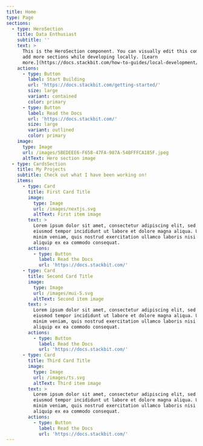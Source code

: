 ```yaml
---
title: Home
type: Page
sections:
  - type: HeroSection
    title: Data Enthusiast
    subtitle: ''
    text: >
      This is the HeroSection component. You can visually edit this component &
      add more sections while developing locally. [Learn
      more.](https://docs.stackbit.com/how-to-guides/local-development/)
    actions:
      - type: Button
        label: Start Building
        url: 'https://docs.stackbit.com/getting-started/'
        size: large
        variant: contained
        color: primary
      - type: Button
        label: Read the Docs
        url: 'https://docs.stackbit.com/'
        size: large
        variant: outlined
        color: primary
    image:
      type: Image
      url: /images/5BEDEEE6-F658-47FA-987A-54BFFFCA185F.jpeg
      altText: Hero section image
  - type: CardsSection
    title: My Projects
    subtitle: Check out what I have been working on!
    items:
      - type: Card
        title: First Card Title
        image:
          type: Image
          url: /images/nextjs.svg
          altText: First item image
        text: >
          Lorem ipsum dolor sit amet, consectetur adipiscing elit, sed do
          eiusmod tempor incididunt ut labore et dolore magna aliqua. Ut enim ad
          minim veniam, quis nostrud exercitation ullamco laboris nisi ut
          aliquip ex ea commodo consequat.
        actions:
          - type: Button
            label: Read the Docs
            url: 'https://docs.stackbit.com/'
      - type: Card
        title: Second Card Title
        image:
          type: Image
          url: /images/mui-5.svg
          altText: Second item image
        text: >
          Lorem ipsum dolor sit amet, consectetur adipiscing elit, sed do
          eiusmod tempor incididunt ut labore et dolore magna aliqua. Ut enim ad
          minim veniam, quis nostrud exercitation ullamco laboris nisi ut
          aliquip ex ea commodo consequat.
        actions:
          - type: Button
            label: Read the Docs
            url: 'https://docs.stackbit.com/'
      - type: Card
        title: Third Card Title
        image:
          type: Image
          url: /images/ts.svg
          altText: Third item image
        text: >
          Lorem ipsum dolor sit amet, consectetur adipiscing elit, sed do
          eiusmod tempor incididunt ut labore et dolore magna aliqua. Ut enim ad
          minim veniam, quis nostrud exercitation ullamco laboris nisi ut
          aliquip ex ea commodo consequat.
        actions:
          - type: Button
            label: Read the Docs
            url: 'https://docs.stackbit.com/'
---
```

